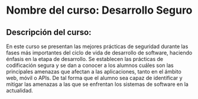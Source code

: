 # Nombre del curso: Desarrollo Seguro

## Descripción del curso:

En este curso se presentan las mejores prácticas de seguridad durante las fases más importantes del ciclo de vida de desarrollo de software, haciendo énfasis en la etapa de desarrollo. Se establecen las prácticas de codificación segura y se dan a conocer a los alumnos cuáles son las principales amenazas que afectan a las aplicaciones, tanto en el ámbito web, móvil o APIs. De tal forma que el alumno sea capaz de identificar y mitigar las amenazas a las que se enfrentan los sistemas de software en la actualidad.
